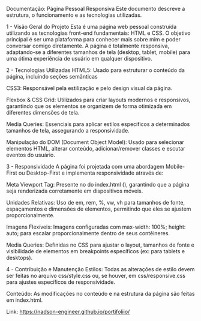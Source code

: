 Documentação: Página Pessoal Responsiva
Este documento descreve a estrutura, o funcionamento e as tecnologias utilizadas.

1 - Visão Geral do Projeto
Esta é uma página web pessoal construída utilizando as tecnologias front-end fundamentais: HTML e CSS. O objetivo principal é ser uma plataforma para conhecer mais sobre mim e poder conversar comigo diretamente. A página é totalmente responsiva, adaptando-se a diferentes tamanhos de tela (desktop, tablet, mobile) para uma ótima experiência de usuário em qualquer dispositivo.

2 - Tecnologias Utilizadas
HTML5: Usado para estruturar o conteúdo da página, incluindo seções semânticas

  CSS3: Responsável pela estilização e pelo design visual da página.

  Flexbox & CSS Grid: Utilizados para criar layouts modernos e responsivos, garantindo que os elementos se organizem de forma otimizada em diferentes dimensões de tela.

  Media Queries: Essenciais para aplicar estilos específicos a determinados tamanhos de tela, assegurando a responsividade.

  Manipulação do DOM (Document Object Model): Usado para selecionar elementos HTML, alterar conteúdo, adicionar/remover classes e escutar eventos do usuário.

3 - Responsividade
  A página foi projetada com uma abordagem Mobile-First ou Desktop-First e implementa responsividade através de:

  Meta Viewport Tag: Presente no <head> do index.html (<meta name="viewport" content="width=device-width, initial-scale=1.0">), garantindo que a página seja renderizada corretamente em dispositivos móveis.

  Unidades Relativas: Uso de em, rem, %, vw, vh para tamanhos de fonte, espaçamentos e dimensões de elementos, permitindo que eles se ajustem proporcionalmente.

  Imagens Flexíveis: Imagens configuradas com max-width: 100%; height: auto; para escalar proporcionalmente dentro de seus contêineres.

  Media Queries: Definidas no CSS para ajustar o layout, tamanhos de fonte e visibilidade de elementos em breakpoints específicos (ex: para tablets e desktops).

4 - Contribuição e Manutenção
Estilos: Todas as alterações de estilo devem ser feitas no arquivo css/style.css ou, se houver, em css/responsive.css para ajustes específicos de responsividade.

  Conteúdo: As modificações no conteúdo e na estrutura da página são feitas em index.html.

  Link: https://nadson-engineer.github.io/portifoliio/
